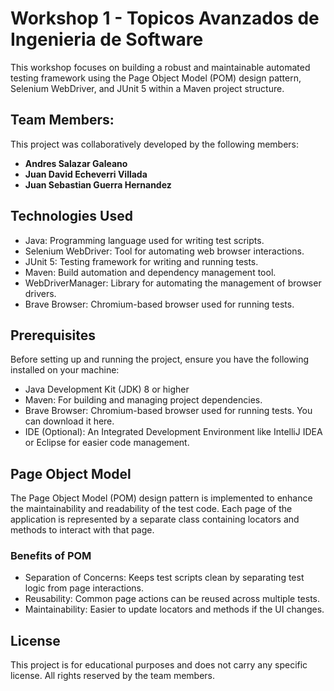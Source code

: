 # Workshop 1 - Topicos Avanzados de Ingenieria de Software
This workshop focuses on building a robust and maintainable automated testing framework using the Page Object Model (POM) design pattern, Selenium WebDriver, and JUnit 5 within a Maven project structure.

## Team Members:
This project was collaboratively developed by the following members:

- **Andres Salazar Galeano**
- **Juan David Echeverri Villada**
- **Juan Sebastian Guerra Hernandez**

## Technologies Used
- Java: Programming language used for writing test scripts.
- Selenium WebDriver: Tool for automating web browser interactions.
- JUnit 5: Testing framework for writing and running tests.
- Maven: Build automation and dependency management tool.
- WebDriverManager: Library for automating the management of browser drivers.
- Brave Browser: Chromium-based browser used for running tests.

## Prerequisites
Before setting up and running the project, ensure you have the following installed on your machine:

- Java Development Kit (JDK) 8 or higher
- Maven: For building and managing project dependencies.
- Brave Browser: Chromium-based browser used for running tests. You can download it here.
- IDE (Optional): An Integrated Development Environment like IntelliJ IDEA or Eclipse for easier code management.

## Page Object Model
The Page Object Model (POM) design pattern is implemented to enhance the maintainability and readability of the test code. Each page of the application is represented by a separate class containing locators and methods to interact with that page.


### Benefits of POM
- Separation of Concerns: Keeps test scripts clean by separating test logic from page interactions.
- Reusability: Common page actions can be reused across multiple tests.
- Maintainability: Easier to update locators and methods if the UI changes.

## License
This project is for educational purposes and does not carry any specific license. All rights reserved by the team members.